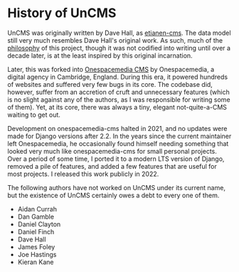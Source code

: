 # History of UnCMS

UnCMS was originally written by Dave Hall, as [etianen-cms](https://github.com/etianen/cms).
The data model still very much resembles Dave Hall's original work.
As such, much of the [philosophy](philosophy.md) of this project, though it was not codified into writing until over a decade later, is at the least inspired by this original incarnation.

Later, this was forked into [Onespacemedia CMS](https://github.com/onespacemedia/cms) by Onespacemedia, a digital agency in Cambridge, England.
During this era, it powered hundreds of websites and suffered very few bugs in its core.
The codebase did, however, suffer from an accretion of cruft and unnecessary features
(which is no slight against any of the authors, as I was responsible for writing some of them).
Yet, at its core, there was always a tiny, elegant not-quite-a-CMS waiting to get out.

Development on onespacemedia-cms halted in 2021, and no updates were made for Django versions after 2.2.
In the years since the current maintainer left Onespacemedia, he occasionally found himself needing something that looked very much like onespacemedia-cms for small personal projects.
Over a period of some time, I ported it to a modern LTS version of Django, removed a pile of features, and added a few features that are useful for most projects.
I released this work publicly in 2022.

The following authors have not worked on UnCMS under its current name,
but the existence of UnCMS certainly owes a debt to every one of them.

* Aidan Currah
* Dan Gamble
* Daniel Clayton
* Daniel Finch
* Dave Hall
* James Foley
* Joe Hastings
* Kieran Kane
